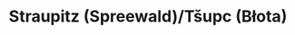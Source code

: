 ---
title: Straupitz (Spreewald)/Tšupc (Błota)
url: /straupitz-spreewald-tsupc-blota/
latitude: 51.912
longitude: 14.12
---